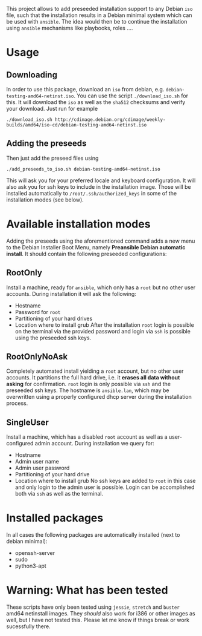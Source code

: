 This project allows to add preseeded installation support to any Debian ``iso`` file, such that
the installation results in a Debian minimal system which can be used with ``ansible``.
The idea would then be to continue the installation using ``ansible`` mechanisms like playbooks, roles ....

# Usage

## Downloading
In order to use this package, download an ``iso`` from debian, e.g. ``debian-testing-amd64-netinst.iso``. 
You can use the script ``./download_iso.sh`` for this. 
It will download the ``iso`` as well as the ``sha512`` checksums and verify your download.
Just run for example
```
./download_iso.sh http://cdimage.debian.org/cdimage/weekly-builds/amd64/iso-cd/debian-testing-amd64-netinst.iso
```

## Adding the preseeds
Then just add the preseed files using
```
./add_preseeds_to_iso.sh debian-testing-amd64-netinst.iso
```
This will ask you for your preferred locale and keyboard configuration.
It will also ask you for ssh keys to include in the installation image.
Those will be installed automatically to ``/root/.ssh/authorized_keys`` in some of the installation modes (see below).

# Available installation modes
Adding the preseeds using the aforementioned command adds a new menu to the Debian Installer Boot Menu, namely **Preansible Debian automatic install**.
It should contain the following preseeded configurations:

## RootOnly
Install a machine, ready for ``ansible``, which only has a ``root`` but no other user accounts.
During installation it will ask the following:
  - Hostname
  - Password for ``root``
  - Partitioning of your hard drives
  - Location where to install grub
After the installation ``root`` login is possible on the terminal via the provided password and login via ``ssh`` is possible using the preseeded ssh keys.

## RootOnlyNoAsk
Completely automated install yielding a ``root`` account, but no other user accounts.
It partitions the full hard drive, i.e. it **erases all data without asking** for confirmation.
``root`` login is only possible via ``ssh`` and the preseeded ssh keys.
The hostname is ``ansible.lan``, which may be overwritten using a properly configured dhcp server 
during the installation process.

## SingleUser
Install a machine, which has a disabled ``root`` account as well as a user-configured admin account.
During installation we query for:
  - Hostname
  - Admin user name
  - Admin user password
  - Partitioning of your hard drive
  - Location where to install grub
No ssh keys are added to ``root`` in this case and only login to the admin user is possible.
Login can be accomplished both via ``ssh`` as well as the terminal.

# Installed packages
In all cases the following packages are automatically installed (next to debian minimal):
  - openssh-server
  - sudo
  - python3-apt

# Warning: What has been tested
These scripts have only been tested using ``jessie``, ``stretch`` and ``buster``
amd64 netinstall images.
They *should* also work for i386 or other images as well, but I have not tested this.
Please let me know if things break or work sucessfully there.
